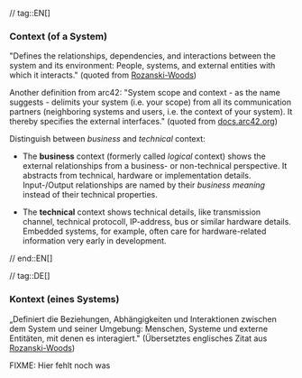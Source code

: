// tag::EN[]
### Context (of a System)

"Defines the relationships, dependencies, and interactions between the system and its environment: People, systems, and external entities with which it interacts." (quoted from [Rozanski-Woods](https://www.viewpoints-and-perspectives.info/home/viewpoints/context/))

Another definition from arc42:
"System scope and context - as the name suggests - delimits your system (i.e. your scope) from all its communication partners (neighboring systems and users, i.e. the context of your system). It thereby specifies the external interfaces." (quoted from [docs.arc42.org](https://docs.arc42.org))

Distinguish between _business_ and _technical_ context:

* The **business** context (formerly called _logical_ context) shows the external relationships from a business- or non-technical perspective. 
It abstracts from technical, hardware or implementation details.
Input-/Output relationships are named by their _business meaning_ instead of their technical properties.

* The **technical** context shows technical details, like transmission channel, technical protocoll, IP-address, bus or similar hardware details. 
Embedded systems, for example, often care for hardware-related information very early in development. 


// end::EN[]

// tag::DE[]
### Kontext (eines Systems)

„Definiert die Beziehungen, Abhängigkeiten und Interaktionen zwischen
dem System und seiner Umgebung: Menschen, Systeme und externe
Entitäten, mit denen es interagiert." (Übersetztes englisches Zitat
aus
[Rozanski-Woods](http://www.viewpoints-and-perspectives.info/home/viewpoints/context/))

FIXME: Hier fehlt noch was

